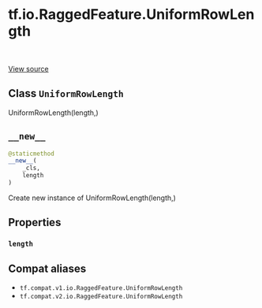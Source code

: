 <div itemscope itemtype="http://developers.google.com/ReferenceObject">
<meta itemprop="name" content="tf.io.RaggedFeature.UniformRowLength" />
<meta itemprop="path" content="Stable" />
<meta itemprop="property" content="length"/>
<meta itemprop="property" content="__new__"/>
</div>

# tf.io.RaggedFeature.UniformRowLength

<!-- Insert buttons and diff -->

<table class="tfo-notebook-buttons tfo-api" align="left">
</table>

<a target="_blank" href="/code/stable/tensorflow/python/ops/parsing_config.py">View source</a>



## Class `UniformRowLength`

UniformRowLength(length,)



<!-- Placeholder for "Used in" -->


<h2 id="__new__"><code>__new__</code></h2>

``` python
@staticmethod
__new__(
    _cls,
    length
)
```

Create new instance of UniformRowLength(length,)




## Properties

<h3 id="length"><code>length</code></h3>








## Compat aliases

* `tf.compat.v1.io.RaggedFeature.UniformRowLength`
* `tf.compat.v2.io.RaggedFeature.UniformRowLength`

